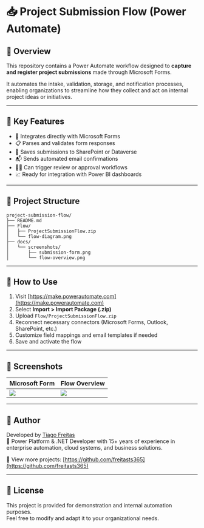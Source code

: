 # 📥 Project Submission Flow (Power Automate)

## 📄 Overview

This repository contains a Power Automate workflow designed to **capture and register project submissions** made through Microsoft Forms.

It automates the intake, validation, storage, and notification processes, enabling organizations to streamline how they collect and act on internal project ideas or initiatives.

---

## 🧩 Key Features

- 🔗 Integrates directly with Microsoft Forms
- 📋 Parses and validates form responses
- 💾 Saves submissions to SharePoint or Dataverse
- 📬 Sends automated email confirmations
- 🧑‍💼 Can trigger review or approval workflows
- 📈 Ready for integration with Power BI dashboards

---

## 📂 Project Structure

```text
project-submission-flow/
├── README.md
├── Flow/
│   ├── ProjectSubmissionFlow.zip
│   └── flow-diagram.png
├── docs/
│   └── screenshots/
│       ├── submission-form.png
│       └── flow-overview.png
```

---

## 🚀 How to Use

1. Visit [https://make.powerautomate.com](https://make.powerautomate.com)
2. Select **Import > Import Package (.zip)**
3. Upload `Flow/ProjectSubmissionFlow.zip`
4. Reconnect necessary connectors (Microsoft Forms, Outlook, SharePoint, etc.)
5. Customize field mappings and email templates if needed
6. Save and activate the flow

---

## 📸 Screenshots

| Microsoft Form | Flow Overview |
|----------------|---------------|
| ![](docs/screenshots/submission-form.png) | ![](docs/screenshots/flow-overview.png) |

---

## 👤 Author

Developed by [Tiago Freitas](https://www.linkedin.com/in/tiagosfreitas/)  
💼 Power Platform & .NET Developer with 15+ years of experience in enterprise automation, cloud systems, and business solutions.

📂 View more projects: [https://github.com/freitasts365](https://github.com/freitasts365)

---

## 📄 License

This project is provided for demonstration and internal automation purposes.  
Feel free to modify and adapt it to your organizational needs.
